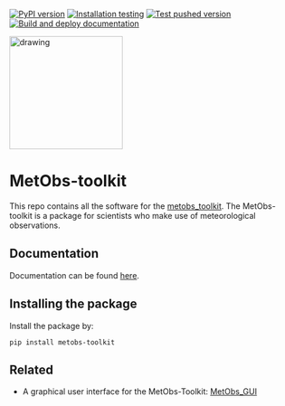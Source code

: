 [![PyPI version](https://badge.fury.io/py/metobs-toolkit.svg)](https://badge.fury.io/py/metobs-toolkit)
[![Installation testing](https://github.com/vergauwenthomas/MetObs_toolkit/actions/workflows/os_istall_test.yml/badge.svg?branch=dev)](https://github.com/vergauwenthomas/MetObs_toolkit/actions/workflows/os_istall_test.yml)
[![Test pushed version](https://github.com/vergauwenthomas/MetObs_toolkit/actions/workflows/master_test.yml/badge.svg?branch=dev)](https://github.com/vergauwenthomas/MetObs_toolkit/actions/workflows/master_test.yml)
[![Build and deploy documentation](https://github.com/vergauwenthomas/MetObs_toolkit/actions/workflows/build_and_deploy_doc_dev.yml/badge.svg?branch=dev)](https://github.com/vergauwenthomas/MetObs_toolkit/actions/workflows/build_and_deploy_doc_dev.yml)

<img src="https://raw.githubusercontent.com/vergauwenthomas/MetObs_toolkit/dev/docs/logo_small.jpeg" alt="drawing" style="width:200px;"/>

# MetObs-toolkit

This repo contains all the software for the [metobs_toolkit](https://test.pypi.org/project/metobs-toolkit/).
The MetObs-toolkit is a package for scientists who make use of meteorological observations.
## Documentation ##
Documentation can be found [here](https://vergauwenthomas.github.io/MetObs_toolkit/).

## Installing the package
Install the package by:

`pip install metobs-toolkit`

## Related
* A graphical user interface for the MetObs-Toolkit: [MetObs_GUI](https://github.com/vergauwenthomas/MetObs_GUI)
